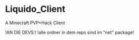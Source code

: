 # Liquido_Client
A Minecraft PVP+Hack Client

!AN DIE DEVS:!
!alle ordner in dem repo sind im "net" package!
